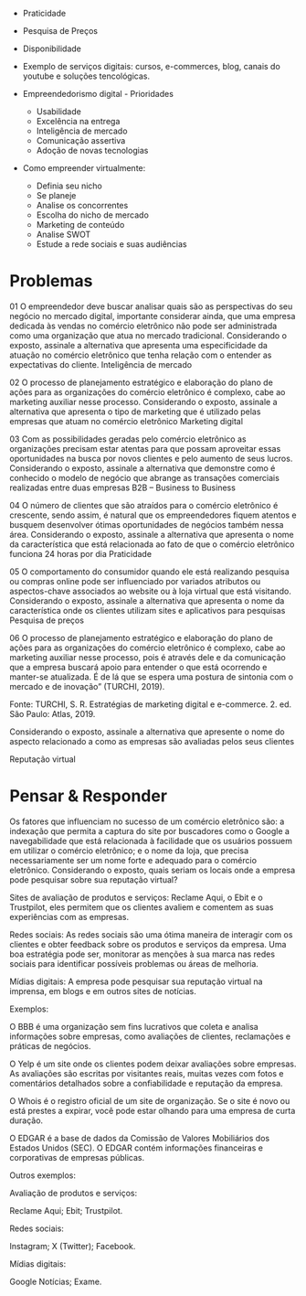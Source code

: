 - Praticidade
- Pesquisa de Preços
- Disponibilidade

- Exemplo de serviços digitais: cursos, e-commerces, blog, canais do youtube e soluções tencológicas.

- Empreendedorismo digital - Prioridades
	- Usabilidade
	- Excelência na entrega
	- Inteligência de mercado
	- Comunicação assertiva
	- Adoção de novas tecnologias

- Como empreender virtualmente:
	- Definia seu nicho
	- Se planeje
	- Analise os concorrentes
	- Escolha do nicho de mercado
	- Marketing de conteúdo
	- Analise SWOT
	- Estude a rede sociais e suas audiências


# Problemas
01
O empreendedor deve buscar analisar quais são as perspectivas do seu negócio no mercado digital, importante considerar ainda, que uma empresa dedicada às vendas no comércio eletrônico não pode ser administrada como uma organização que atua no mercado tradicional. Considerando o exposto, assinale a alternativa que apresenta uma especificidade da atuação no comércio eletrônico que tenha relação com o entender as expectativas do cliente.
Inteligência de mercado

02
O processo de planejamento estratégico e elaboração do plano de ações para as organizações do comércio eletrônico é complexo, cabe ao marketing auxiliar nesse processo. Considerando o exposto, assinale a alternativa que apresenta o tipo de marketing que é utilizado pelas empresas que atuam no comércio eletrônico
Marketing digital

03
Com as possibilidades geradas pelo comércio eletrônico as organizações precisam estar atentas para que possam aproveitar essas oportunidades na busca por novos clientes e pelo aumento de seus lucros. Considerando o exposto, assinale a alternativa que demonstre como é conhecido o modelo de negócio que abrange as transações comerciais realizadas entre duas empresas
B2B – Business to Business

04
O número de clientes que são atraídos para o comércio eletrônico é crescente, sendo assim, é natural que os empreendedores fiquem atentos e busquem desenvolver ótimas oportunidades de negócios também nessa área. Considerando o exposto, assinale a alternativa que apresenta o nome da característica que está relacionada ao fato de que o comércio eletrônico funciona 24 horas por dia
Praticidade

05
O comportamento do consumidor quando ele está realizando pesquisa ou compras online pode ser influenciado por variados atributos ou aspectos-chave associados ao website ou à loja virtual que está visitando. Considerando o exposto, assinale a alternativa que apresenta o nome da característica onde os clientes utilizam sites e aplicativos para pesquisas
Pesquisa de preços

06
O processo de planejamento estratégico e elaboração do plano de ações para as organizações do comércio eletrônico é complexo, cabe ao marketing auxiliar nesse processo, pois é através dele e da comunicação que a empresa buscará apoio para entender o que está ocorrendo e manter-se atualizada. É de lá que se espera uma postura de sintonia com o mercado e de inovação” (TURCHI, 2019).

Fonte: TURCHI, S. R. Estratégias de marketing digital e e-commerce. 2. ed. São Paulo: Atlas, 2019.

Considerando o exposto, assinale a alternativa que apresente o nome do aspecto relacionado a como as empresas são avaliadas pelos seus clientes

Reputação virtual

# Pensar & Responder
Os fatores que influenciam no sucesso de um comércio eletrônico são: a indexação que permita a captura do site por buscadores como o Google a navegabilidade que está relacionada à facilidade que os usuários possuem em utilizar o comércio eletrônico; e o nome da loja, que precisa necessariamente ser um nome forte e adequado para o comércio eletrônico. Considerando o exposto, quais seriam os locais onde a empresa pode pesquisar sobre sua reputação virtual?

Sites de avaliação de produtos e serviços: Reclame Aqui, o Ebit e o Trustpilot, eles permitem que os clientes avaliem e comentem as suas experiências com as empresas.

Redes sociais: As redes sociais são uma ótima maneira de interagir com os clientes e obter feedback sobre os produtos e serviços da empresa. Uma boa estratégia pode ser, monitorar as menções à sua marca nas redes sociais para identificar possíveis problemas ou áreas de melhoria.

Mídias digitais: A empresa pode pesquisar sua reputação virtual na imprensa, em blogs e em outros sites de notícias.

Exemplos:

O BBB é uma organização sem fins lucrativos que coleta e analisa informações sobre empresas, como avaliações de clientes, reclamações e práticas de negócios.

O Yelp é um site onde os clientes podem deixar avaliações sobre empresas. As avaliações são escritas por visitantes reais, muitas vezes com fotos e comentários detalhados sobre a confiabilidade e reputação da empresa.

O Whois é o registro oficial de um site de organização. Se o site é novo ou está prestes a expirar, você pode estar olhando para uma empresa de curta duração.

O EDGAR é a base de dados da Comissão de Valores Mobiliários dos Estados Unidos (SEC). O EDGAR contém informações financeiras e corporativas de empresas públicas.

Outros exemplos:

Avaliação de produtos e serviços:

Reclame Aqui;
Ebit;
Trustpilot.

Redes sociais:

Instagram;
X (Twitter);
Facebook.

Mídias digitais:

Google Notícias;
Exame.

